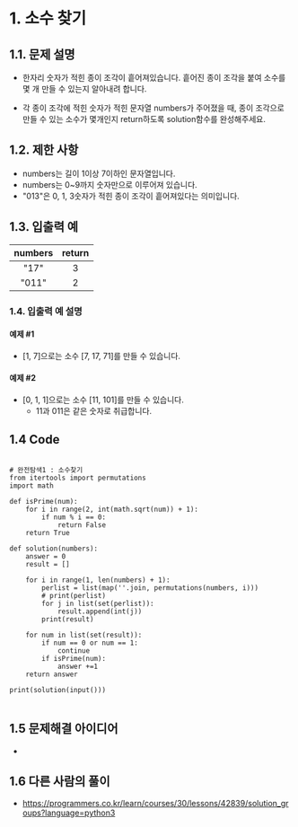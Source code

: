 # 1. 소수 찾기
## 1.1. 문제 설명
- 한자리 숫자가 적힌 종이 조각이 흩어져있습니다. 흩어진 종이 조각을 붙여 소수를 몇 개 만들 수 있는지 알아내려 합니다.

- 각 종이 조각에 적힌 숫자가 적힌 문자열 numbers가 주어졌을 때, 종이 조각으로 만들 수 있는 소수가 몇개인지 return하도록 solution함수를 완성해주세요.

## 1.2. 제한 사항
- numbers는 길이 1이상 7이하인 문자열입니다.
- numbers는 0~9까지 숫자만으로 이루어져 있습니다.
- "013"은 0, 1, 3숫자가 적힌 종이 조각이 흩어져있다는 의미입니다.

## 1.3. 입출력 예

|numbers|return|
|:---:|:---:|
|"17"|3|
|"011"|2|

### 1.4. 입출력 예 설명
#### 예제 #1
- [1, 7]으로는 소수 [7, 17, 71]를 만들 수 있습니다.

#### 예제 #2
- [0, 1, 1]으로는 소수 [11, 101]를 만들 수 있습니다.
    - 11과 011은 같은 숫자로 취급합니다.

## 1.4 Code
<pre>
<code>
# 완전탐색1 : 소수찾기
from itertools import permutations
import math

def isPrime(num):
    for i in range(2, int(math.sqrt(num)) + 1):
        if num % i == 0:
            return False
    return True

def solution(numbers):
    answer = 0
    result = []
    
    for i in range(1, len(numbers) + 1):
        perlist = list(map(''.join, permutations(numbers, i)))
        # print(perlist)
        for j in list(set(perlist)):
            result.append(int(j))
        print(result)

    for num in list(set(result)):
        if num == 0 or num == 1:
            continue
        if isPrime(num):
            answer +=1
    return answer

print(solution(input()))
</code>
</pre>

## 1.5 문제해결 아이디어
- 

## 1.6 다른 사람의 풀이
- https://programmers.co.kr/learn/courses/30/lessons/42839/solution_groups?language=python3